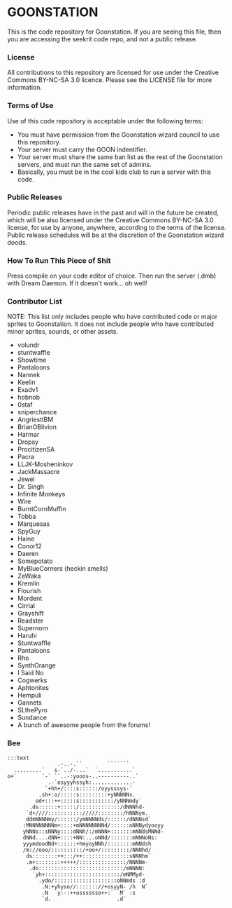 # GOONSTATION #

This is the code repository for Goonstation. If you are seeing this file, then you are accessing the seekrit code repo, and not a public release.

### License ###

All contributions to this repository are licensed for use under the Creative Commons BY-NC-SA 3.0 licence. Please see the LICENSE file for more information.

### Terms of Use ###

Use of this code repository is acceptable under the following terms:

* You must have permission from the Goonstation wizard council to use this repository.
* Your server must carry the GOON indentifier.
* Your server must share the same ban list as the rest of the Goonstation servers, and must run the same set of admins.
* Basically, you must be in the cool kids club to run a server with this code.

### Public Releases ###

Periodic public releases have in the past and will in the future be created, which will be also licensed under the Creative Commons BY-NC-SA 3.0 license, for use by anyone, anywhere, according to the terms of the license. 
Public release schedules will be at the discretion of the Goonstation wizard doods.

### How To Run This Piece of Shit ###

Press compile on your code editor of choice.
Then run the server (.dmb) with Dream Daemon.
If it doesn't work... oh well!

### Contributor List ###
NOTE: This list only includes people who have contributed code or major sprites to Goonstation. It does not include people who have contributed minor sprites, sounds, or other assets.

* volundr
* stuntwaffle
* Showtime
* Pantaloons
* Nannek
* Keelin
* Exadv1
* hobnob
* 0staf
* sniperchance
* AngriestIBM
* BrianOBlivion
* Harmar
* Dropsy
* ProcitizenSA
* Pacra
* LLJK-Mosheninkov
* JackMassacre
* Jewel
* Dr. Singh
* Infinite Monkeys
* Wire
* BurntCornMuffin
* Tobba
* Marquesas
* SpyGuy
* Haine
* Conor12
* Daeren
* Somepotato
* MyBlueCorners (heckin smells)
* ZeWaka
* Kremlin
* Flourish
* Mordent
* Cirrial
* Grayshift
* Readster
* Supernorn
* Haruhi 
* Stuntwaffle 
* Pantaloons
* Rho
* SynthOrange
* I Said No
* Cogwerks
* Aphtonites
* Hempuli
* Gannets
* SLthePyro
* Sundance
* A bunch of awesome people from the forums!

### Bee ###

```
:::text
                .-..-.``        ```````            
  .........`   s-`../-...`  `...........`         
o+`        `-` ``..-:yooos-..----------..`        
             .-`osyyyhssyh:.............-         
            `+hh+/::::s::::::/oyysssys-`          
          .sh+:o/:::::s:::::::::+yNNNNNs.         
         od+:::++:::::s:::::::::::/yNNNmdy`       
       .ds::::::+:::::/:::::::::::::/dNNNhd-      
      `d+////::::::::::://///::::::::/hNNNym.     
      ddmNNNNmy/::::::/ymNNNNds/::::::/dNNNsd`    
     :MNNNNNNNNm+::::+mNNNNNNNNd/::::::oNNNydyooyy
     yNNNs::sNNNy::::dNNh/:/mNNN+:::::::mNNdsMNNd-
     dNNd....dNN+::::+NN:...oNNd/:::::::mNNNoNs:  
     yyymdoodNd+::::::+hmyoyNNh/::::::::mNNdsh    
     /m://ooo/::::::::::/+oo+/:::::::::/NNNhd/    
      ds::::::::++:::/++:::::::::::::::sNNNhm`    
      .m+::::::::+++++/:::::::::::::::/NNNNm-     
       .do:::::::::::::::::::::::::::/mNNNN:      
        `yh+::::::::::::::::::::::::/mNMMyd-      
          .ydo/::::::::::::::::::::oNNmds :d      
           .N:+yhyso//::::::://+osyyN- /h  N`     
           .N   y:-:++osssssso++:`  M` :s         
           `d.                     .d`
```